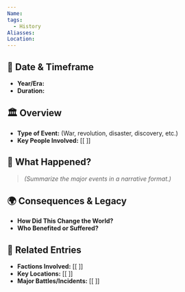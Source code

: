 ```yaml
---
Name: 
tags:
  - History
Aliasses: 
Location:
---
```



## 📆 Date & Timeframe
- **Year/Era:**  
- **Duration:**  

## 🏛️ Overview
- **Type of Event:** (War, revolution, disaster, discovery, etc.)
- **Key People Involved:** [[ ]]  

## 📖 What Happened?
> *(Summarize the major events in a narrative format.)*  

## 🌍 Consequences & Legacy
- **How Did This Change the World?**  
- **Who Benefited or Suffered?**  

## 🔗 Related Entries
- **Factions Involved:** [[ ]]
- **Key Locations:** [[ ]]
- **Major Battles/Incidents:** [[ ]]
